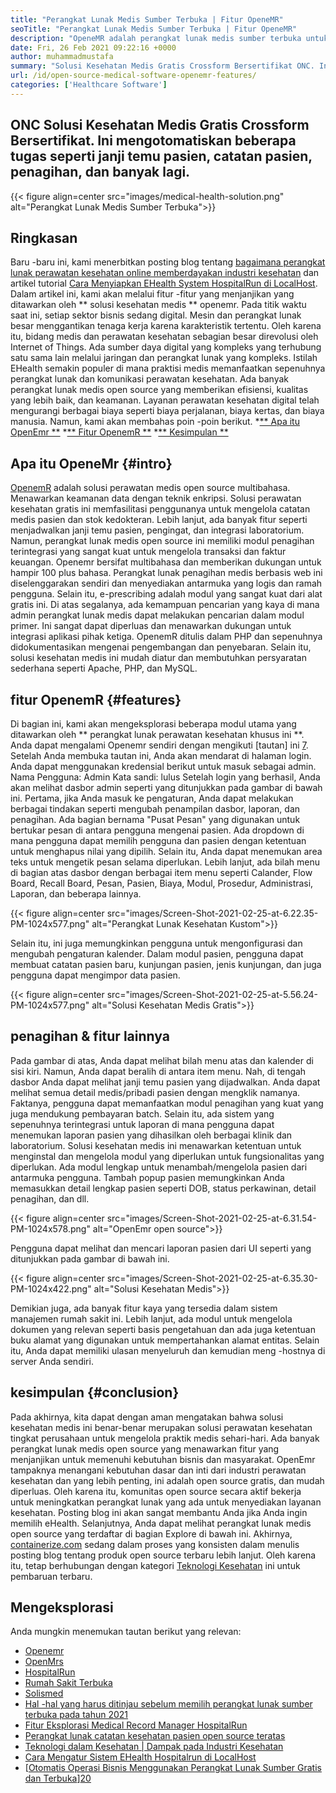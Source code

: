 ```yaml
---
title: "Perangkat Lunak Medis Sumber Terbuka | Fitur OpeneMR" 
seoTitle: "Perangkat Lunak Medis Sumber Terbuka | Fitur OpeneMR" 
description: "OpeneMR adalah perangkat lunak medis sumber terbuka untuk mengelola praktik dan sumber daya medis. Pergi melalui posting blog ini untuk mempelajari fitur -fitur pentingnya." 
date: Fri, 26 Feb 2021 09:22:16 +0000
author: muhammadmustafa
summary: "Solusi Kesehatan Medis Gratis Crossform Bersertifikat ONC. Ini mengotomatiskan beberapa tugas seperti janji temu pasien, catatan pasien, penagihan, dan banyak lagi." 
url: /id/open-source-medical-software-openemr-features/
categories: ['Healthcare Software']
---
```


## ONC Solusi Kesehatan Medis Gratis Crossform Bersertifikat. Ini mengotomatiskan beberapa tugas seperti janji temu pasien, catatan pasien, penagihan, dan banyak lagi.

{{< figure align=center src="images/medical-health-solution.png" alt="Perangkat Lunak Medis Sumber Terbuka">}}


## Ringkasan
Baru -baru ini, kami menerbitkan posting blog tentang [bagaimana perangkat lunak perawatan kesehatan online memberdayakan industri kesehatan][1] dan artikel tutorial [Cara Menyiapkan EHealth System HospitalRun di LocalHost][2]. Dalam artikel ini, kami akan melalui fitur -fitur yang menjanjikan yang ditawarkan oleh ** solusi kesehatan medis ** openemr. Pada titik waktu saat ini, setiap sektor bisnis sedang digital. Mesin dan perangkat lunak besar menggantikan tenaga kerja karena karakteristik tertentu. Oleh karena itu, bidang medis dan perawatan kesehatan sebagian besar direvolusi oleh Internet of Things. Ada sumber daya digital yang kompleks yang terhubung satu sama lain melalui jaringan dan perangkat lunak yang kompleks. Istilah EHealth semakin populer di mana praktisi medis memanfaatkan sepenuhnya perangkat lunak dan komunikasi perawatan kesehatan.
Ada banyak perangkat lunak medis open source yang memberikan efisiensi, kualitas yang lebih baik, dan keamanan. Layanan perawatan kesehatan digital telah mengurangi berbagai biaya seperti biaya perjalanan, biaya kertas, dan biaya manusia. Namun, kami akan membahas poin -poin berikut.
  *[** Apa itu OpenEmr **][3]
  *[** Fitur OpenemR **][4]
  *[** Kesimpulan **][5]

## Apa itu OpeneMr {#intro}
[OpenemR][6] adalah solusi perawatan medis open source multibahasa. Menawarkan keamanan data dengan teknik enkripsi. Solusi perawatan kesehatan gratis ini memfasilitasi penggunanya untuk mengelola catatan medis pasien dan stok kedokteran. Lebih lanjut, ada banyak fitur seperti menjadwalkan janji temu pasien, pengingat, dan integrasi laboratorium. Namun, perangkat lunak medis open source ini memiliki modul penagihan terintegrasi yang sangat kuat untuk mengelola transaksi dan faktur keuangan. Openemr bersifat multibahasa dan memberikan dukungan untuk hampir 100 plus bahasa.
Perangkat lunak penagihan medis berbasis web ini diselenggarakan sendiri dan menyediakan antarmuka yang logis dan ramah pengguna. Selain itu, e-prescribing adalah modul yang sangat kuat dari alat gratis ini. Di atas segalanya, ada kemampuan pencarian yang kaya di mana admin perangkat lunak medis dapat melakukan pencarian dalam modul primer. Ini sangat dapat diperluas dan menawarkan dukungan untuk integrasi aplikasi pihak ketiga. OpenemR ditulis dalam PHP dan sepenuhnya didokumentasikan mengenai pengembangan dan penyebaran. Selain itu, solusi kesehatan medis ini mudah diatur dan membutuhkan persyaratan sederhana seperti Apache, PHP, dan MySQL.

## fitur OpenemR {#features}
Di bagian ini, kami akan mengeksplorasi beberapa modul utama yang ditawarkan oleh ** perangkat lunak perawatan kesehatan khusus ini **.
Anda dapat mengalami Openemr sendiri dengan mengikuti [tautan] ini [7]. Setelah Anda membuka tautan ini, Anda akan mendarat di halaman login. Anda dapat menggunakan kredensial berikut untuk masuk sebagai admin.
Nama Pengguna: Admin
Kata sandi: lulus
Setelah login yang berhasil, Anda akan melihat dasbor admin seperti yang ditunjukkan pada gambar di bawah ini.
Pertama, jika Anda masuk ke pengaturan, Anda dapat melakukan berbagai tindakan seperti mengubah penampilan dasbor, laporan, dan penagihan. Ada bagian bernama "Pusat Pesan" yang digunakan untuk bertukar pesan di antara pengguna mengenai pasien. Ada dropdown di mana pengguna dapat memilih pengguna dan pasien dengan ketentuan untuk menghapus nilai yang dipilih. Selain itu, Anda dapat menemukan area teks untuk mengetik pesan selama diperlukan. Lebih lanjut, ada bilah menu di bagian atas dasbor dengan berbagai item menu seperti Calander, Flow Board, Recall Board, Pesan, Pasien, Biaya, Modul, Prosedur, Administrasi, Laporan, dan beberapa lainnya.

{{< figure align=center src="images/Screen-Shot-2021-02-25-at-6.22.35-PM-1024x577.png" alt="Perangkat Lunak Kesehatan Kustom">}}

Selain itu, ini juga memungkinkan pengguna untuk mengonfigurasi dan mengubah pengaturan kalender. Dalam modul pasien, pengguna dapat membuat catatan pasien baru, kunjungan pasien, jenis kunjungan, dan juga pengguna dapat mengimpor data pasien.

{{< figure align=center src="images/Screen-Shot-2021-02-25-at-5.56.24-PM-1024x577.png" alt="Solusi Kesehatan Medis Gratis">}}


## penagihan & fitur lainnya
Pada gambar di atas, Anda dapat melihat bilah menu atas dan kalender di sisi kiri. Namun, Anda dapat beralih di antara item menu. Nah, di tengah dasbor Anda dapat melihat janji temu pasien yang dijadwalkan. Anda dapat melihat semua detail medis/pribadi pasien dengan mengklik namanya. Faktanya, pengguna dapat memanfaatkan modul penagihan yang kuat yang juga mendukung pembayaran batch. Selain itu, ada sistem yang sepenuhnya terintegrasi untuk laporan di mana pengguna dapat menemukan laporan pasien yang dihasilkan oleh berbagai klinik dan laboratorium. Solusi kesehatan medis ini menawarkan ketentuan untuk menginstal dan mengelola modul yang diperlukan untuk fungsionalitas yang diperlukan.
Ada modul lengkap untuk menambah/mengelola pasien dari antarmuka pengguna. Tambah popup pasien memungkinkan Anda memasukkan detail lengkap pasien seperti DOB, status perkawinan, detail penagihan, dan dll.

{{< figure align=center src="images/Screen-Shot-2021-02-25-at-6.31.54-PM-1024x578.png" alt="OpenEmr open source">}}

Pengguna dapat melihat dan mencari laporan pasien dari UI seperti yang ditunjukkan pada gambar di bawah ini.

{{< figure align=center src="images/Screen-Shot-2021-02-25-at-6.35.30-PM-1024x422.png" alt="Solusi Kesehatan Medis">}}

Demikian juga, ada banyak fitur kaya yang tersedia dalam sistem manajemen rumah sakit ini. Lebih lanjut, ada modul untuk mengelola dokumen yang relevan seperti basis pengetahuan dan ada juga ketentuan buku alamat yang digunakan untuk mempertahankan alamat entitas. Selain itu, Anda dapat memiliki ulasan menyeluruh dan kemudian meng -hostnya di server Anda sendiri.

## kesimpulan {#conclusion}
Pada akhirnya, kita dapat dengan aman mengatakan bahwa solusi kesehatan medis ini benar-benar merupakan solusi perawatan kesehatan tingkat perusahaan untuk mengelola praktik medis sehari-hari. Ada banyak perangkat lunak medis open source yang menawarkan fitur yang menjanjikan untuk memenuhi kebutuhan bisnis dan masyarakat. OpenEmr tampaknya menangani kebutuhan dasar dan inti dari industri perawatan kesehatan dan yang lebih penting, ini adalah open source gratis, dan mudah diperluas. Oleh karena itu, komunitas open source secara aktif bekerja untuk meningkatkan perangkat lunak yang ada untuk menyediakan layanan kesehatan. Posting blog ini akan sangat membantu Anda jika Anda ingin memilih eHealth. Selanjutnya, Anda dapat melihat perangkat lunak medis open source yang terdaftar di bagian Explore di bawah ini. Akhirnya, [containerize.com][8] sedang dalam proses yang konsisten dalam menulis posting blog tentang produk open source terbaru lebih lanjut. Oleh karena itu, tetap berhubungan dengan kategori [Teknologi Kesehatan][9] ini untuk pembaruan terbaru.

## Mengeksplorasi
Anda mungkin menemukan tautan berikut yang relevan:
  * [Openemr][10]
  * [OpenMrs][11]
  * [HospitalRun][12]
  * [Rumah Sakit Terbuka][13]
  * [Solismed][14]
  * [Hal -hal yang harus ditinjau sebelum memilih perangkat lunak sumber terbuka pada tahun 2021][15]
  * [Fitur Eksplorasi Medical Record Manager HospitalRun][16]
  * [Perangkat lunak catatan kesehatan pasien open source teratas][17]
  * [Teknologi dalam Kesehatan | Dampak pada Industri Kesehatan][18]
  * [Cara Mengatur Sistem EHealth Hospitalrun di LocalHost][2]
  * [[Otomatis Operasi Bisnis Menggunakan Perangkat Lunak Sumber Gratis dan Terbuka][19]][20]

  
[1]: https://blog.containerize.com/2021/02/12/how-online-healthcare-software-empowers-healthcare-industry/
[2]: https://blog.containerize.com/healthcare-software/how-to-install-hospitalrun-hospital-management-system/
[3]: #intro
[4]: #features
[5]: #Conclusion
[6]: https://products.containerize.com/healthcare-technologies/openemr
[7]: https://demo.openemr.io/openemr
[8]: https://www.containerize.com/
[9]: https://products.containerize.com/health-care-technologies
[10]: https://products.containerize.com/health-care-technologies/openemr
[11]: https://products.containerize.com/health-care-technologies/openmrs
[12]: https://products.containerize.com/healthcare-technologies/hospitalrun
[13]: https://products.containerize.com/healthcare-technologies/open-hospital
[14]: https://products.containerize.com/healthcare-technologies/solismed
[15]: https://blog.containerize.com/cmdb-software/things-to-review-before-opting-open-source-software-in-2021/
[16]: https://blog.containerize.com/healthcare-software/features-exploration-of-medical-record-manager-hospitalrun/
[17]: https://blog.containerize.com/2021/03/05/top-5-open-source-patient-record-management-software/
[18]: https://blog.containerize.com/2021/02/12/technology-in-healthcare-impact-on-healthcare-industry/
[19]: https://blog.containerize.com/blogging/automate-business-operations-using-open-source-software/
[20]: https://blog.containerize.com/healthcare-software/how-to-install-hospitalrun-hospital-management-system/
